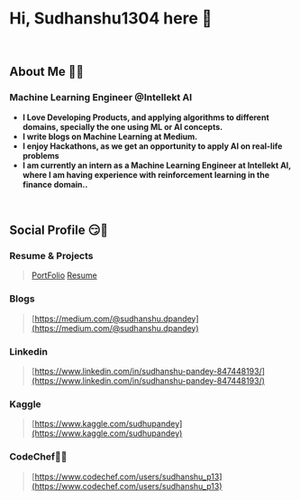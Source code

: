 # Hi, Sudhanshu1304 here 👋 

<br>

## About Me 👨‍🎓

### **Machine Learning Engineer @Intellekt AI**
* **I Love Developing Products, and applying algorithms to different domains, specially the one using ML or AI concepts.**
* **I write blogs on Machine Learning at Medium.**
* **I enjoy Hackathons, as we get an opportunity to apply AI on real-life problems**
* **I am currently an intern as a Machine Learning Engineer at Intellekt AI, where I am having experience with reinforcement learning in the finance domain..**
<br>

## Social Profile 😏📕

### **Resume & Projects**
> [PortFolio](https://sudhanshu1304.netlify.app/)
> [Resume](https://sudhanshu13.netlify.app/)
###  **Blogs**
>[https://medium.com/@sudhanshu.dpandey](https://medium.com/@sudhanshu.dpandey)

### **Linkedin** 
> [https://www.linkedin.com/in/sudhanshu-pandey-847448193/](https://www.linkedin.com/in/sudhanshu-pandey-847448193/)

### **Kaggle**
> [https://www.kaggle.com/sudhupandey](https://www.kaggle.com/sudhupandey)

### **CodeChef👩‍💻**
> [https://www.codechef.com/users/sudhanshu_p13](https://www.codechef.com/users/sudhanshu_p13)



